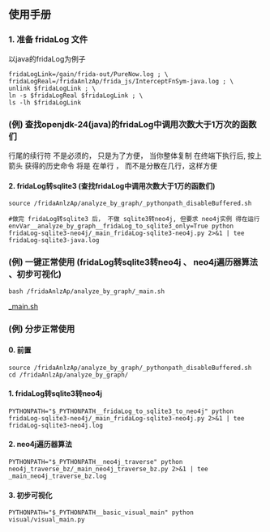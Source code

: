 ## 使用手册

###   1. 准备 fridaLog 文件

以java的fridaLog为例子

```shell
fridaLogLink=/gain/frida-out/PureNow.log ; \
fridaLogReal=/fridaAnlzAp/frida_js/InterceptFnSym-java.log ; \
unlink $fridaLogLink ; \
ln -s $fridaLogReal $fridaLogLink ; \
ls -lh $fridaLogLink
```

### (例) 查找openjdk-24(java)的fridaLog中调用次数大于1万次的函数们


行尾的续行符 不是必须的， 只是为了方便，    当你整体复制 在终端下执行后,  按上箭头 获得的历史命令 将是 在单行 ， 而不是分散在几行，这样方便

#### 2. fridaLog转sqlite3 (查找fridaLog中调用次数大于1万的函数们)

```shell
source /fridaAnlzAp/analyze_by_graph/_pythonpath_disableBuffered.sh

#做完 fridaLog转sqlite3 后， 不做 sqlite3转neo4j, 但要求 neo4j实例 得在运行
envVar__analyze_by_graph__fridaLog_to_sqlite3_only=True python fridaLog-sqlite3-neo4j/_main_fridaLog-sqlite3-neo4j.py 2>&1 | tee fridaLog-sqlite3-java.log
```


### (例) 一键正常使用 (fridaLog转sqlite3转neo4j 、 neo4j遍历器算法 、初步可视化)

```shell
bash /fridaAnlzAp/analyze_by_graph/_main.sh
```

[_main.sh](http://giteaz:3000/frida_analyze_app_src/analyze_by_graph/src/branch/release/_main.sh)


### (例) 分步正常使用 

#### 0. 前置
```shell
source /fridaAnlzAp/analyze_by_graph/_pythonpath_disableBuffered.sh
cd /fridaAnlzAp/analyze_by_graph/
```

#### 1. fridaLog转sqlite3转neo4j

```shell
PYTHONPATH="$_PYTHONPATH__fridaLog_to_sqlite3_to_neo4j" python fridaLog-sqlite3-neo4j/_main_fridaLog-sqlite3-neo4j.py 2>&1 | tee fridaLog-sqlite3-neo4j.log
```

#### 2. neo4j遍历器算法

```shell
PYTHONPATH="$_PYTHONPATH__neo4j_traverse" python  neo4j_traverse_bz/_main_neo4j_traverse_bz.py 2>&1 | tee _main_neo4j_traverse_bz.log
```

#### 3. 初步可视化

```shell
PYTHONPATH="$_PYTHONPATH__basic_visual_main" python  visual/visual_main.py
```
